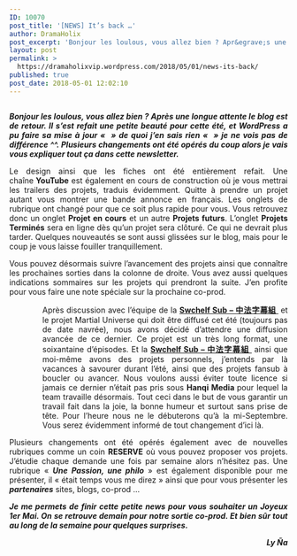```yaml
---
ID: 10070
post_title: '[NEWS] It’s back …'
author: DramaHolix
post_excerpt: 'Bonjour les loulous, vous allez bien ? Apr&egrave;s une longue attente le blog est de retour. Il s&rsquo;est refait une petite beaut&eacute; pour cette &eacute;t&eacute;, et WordPress a pu faire sa mise &agrave; jour &laquo;&nbsp;&nbsp;&raquo; de quoi j&rsquo;en sais rien &laquo;&nbsp;&nbsp;&raquo; je ne vois pas de diff&eacute;rence ^^. Plusieurs changements ont &eacute;t&eacute; op&eacute;r&eacute;s du coup &hellip; <a href="https://dramaholixvip.wordpress.com/2018/05/01/news-its-back/">Lire la suite <span>[NEWS] It&rsquo;s back&nbsp;&hellip;</span></a>'
layout: post
permalink: >
  https://dramaholixvip.wordpress.com/2018/05/01/news-its-back/
published: true
post_date: 2018-05-01 12:02:10
---
```

<p><img data-attachment-id="3892" data-permalink="https://dramaholixvip.wordpress.com/2018/05/01/news-its-back/sans-titre-4-2/#main" data-orig-file="https://dramaholixvip.files.wordpress.com/2018/04/sans-titre-41.png" data-orig-size="1180,360" data-comments-opened="1" data-image-meta="{&quot;aperture&quot;:&quot;0&quot;,&quot;credit&quot;:&quot;&quot;,&quot;camera&quot;:&quot;&quot;,&quot;caption&quot;:&quot;&quot;,&quot;created_timestamp&quot;:&quot;0&quot;,&quot;copyright&quot;:&quot;&quot;,&quot;focal_length&quot;:&quot;0&quot;,&quot;iso&quot;:&quot;0&quot;,&quot;shutter_speed&quot;:&quot;0&quot;,&quot;title&quot;:&quot;&quot;,&quot;orientation&quot;:&quot;0&quot;}" data-image-title="Sans titre-4" data-image-description="" data-medium-file="https://dramaholixvip.files.wordpress.com/2018/04/sans-titre-41.png?w=300" data-large-file="https://dramaholixvip.files.wordpress.com/2018/04/sans-titre-41.png?w=620" class="aligncenter wp-image-3892 size-large" src="https://dramaholixvip.files.wordpress.com/2018/04/sans-titre-41.png?w=620&#038;h=190" alt="" srcset="https://dramaholixvip.files.wordpress.com/2018/04/sans-titre-41.png?w=620&amp;h=190 620w, https://dramaholixvip.files.wordpress.com/2018/04/sans-titre-41.png?w=150&amp;h=46 150w, https://dramaholixvip.files.wordpress.com/2018/04/sans-titre-41.png?w=300&amp;h=92 300w, https://dramaholixvip.files.wordpress.com/2018/04/sans-titre-41.png?w=768&amp;h=234 768w, https://dramaholixvip.files.wordpress.com/2018/04/sans-titre-41.png?w=1024&amp;h=312 1024w, https://dramaholixvip.files.wordpress.com/2018/04/sans-titre-41.png 1180w" sizes="(max-width: 620px) 100vw, 620px"   /></p>
<p style="text-align:justify;"><em><b>Bonjour les loulous, vous allez bien ? Après une longue attente le blog est de retour. Il s&rsquo;est refait une petite beauté pour cette été, et WordPress a pu faire sa mise à jour &laquo;&nbsp;&nbsp;&raquo; de quoi j&rsquo;en sais rien &laquo;&nbsp;&nbsp;&raquo; je ne vois pas de différence ^^. Plusieurs changements ont été opérés du coup alors je vais vous expliquer tout ça dans cette newsletter.</b></em></p>
<p style="text-align:justify;">Le design ainsi que les fiches ont été entièrement refait. Une chaîne<strong> YouTube</strong> est également en cours de construction où je vous mettrai les trailers des projets, traduis évidemment. Quitte à prendre un projet autant vous montrer une bande annonce en français. Les onglets de rubrique ont changé pour que ce soit plus rapide pour vous. Vous retrouvez donc un onglet <strong>Projet en cours</strong> et un autre <strong>Projets futurs</strong>. L&rsquo;onglet <strong>Projets Terminés</strong> sera en ligne dès qu&rsquo;un projet sera clôturé. Ce qui ne devrait plus tarder. Quelques nouveautés se sont aussi glissées sur le blog, mais pour le coup je vous laisse fouiller tranquillement.</p>
<p style="text-align:justify;">Vous pouvez désormais suivre l&rsquo;avancement des projets ainsi que connaître les prochaines sorties dans la colonne de droite. Vous avez aussi quelques indications sommaires sur les projets qui prendront la suite. J&rsquo;en profite pour vous faire une note spéciale sur la prochaine co-prod.</p>
<p style="text-align:justify;padding-left:60px;">Après discussion avec l&rsquo;équipe de la <strong><a href="https://href.li/?https://swchelfsub.wixsite.com/swchelf" rel="noreferrer">Swchelf Sub – 中法字幕組 </a> </strong>et le projet Martial Universe qui doit être diffusé cet été (toujours pas de date navrée), nous avons décidé d&rsquo;attendre une diffusion avancée de ce dernier. Ce projet est un très long format, une soixantaine d&rsquo;épisodes. Et la <strong><a href="https://href.li/?https://swchelfsub.wixsite.com/swchelf" rel="noreferrer">Swchelf Sub – 中法字幕組 </a> </strong>ainsi que moi-même avons des projets personnels, j&rsquo;entends par là vacances à savourer durant l&rsquo;été, ainsi que des projets fansub à boucler ou avancer. Nous voulons aussi éviter toute licence si jamais ce dernier n&rsquo;était pas pris sous <strong>Hanqi Media </strong>pour lequel la team travaille désormais. Tout ceci dans le but de vous garantir un travail fait dans la joie, la bonne humeur et surtout sans prise de tête. Pour l&rsquo;heure nous ne le débuterons qu&rsquo;à la mi-Septembre. Vous serez évidemment informé de tout changement d&rsquo;ici là.</p>
<p style="text-align:justify;">Plusieurs changements ont été opérés également avec de nouvelles rubriques comme un coin <strong>RESERVE</strong> où vous pouvez proposer vos projets. J&rsquo;étudie chaque demande une fois par semaine alors n&rsquo;hésitez pas. Une rubrique &laquo;&nbsp;<em><strong>Une Passion, une philo</strong></em>&nbsp;&raquo; est également disponible pour me présenter, il &laquo;&nbsp;était temps vous me direz&nbsp;&raquo; ainsi que pour vous présenter les <em><strong>partenaires</strong> </em>sites, blogs, co-prod &#8230;</p>
<p style="text-align:justify;"><em><strong>Je me permets de finir cette petite news pour vous souhaiter un Joyeux 1er Mai. On se retrouve demain pour notre sortie co-prod. Et bien sûr tout au long de la semaine pour quelques surprises.</strong></em></p>
<p style="text-align:right;"><em><strong>Ly Ña</strong></em></p>